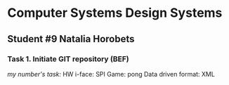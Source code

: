 # Computer Systems Design Systems 

## Student #9 Natalia Horobets

### Task 1. Initiate GIT repository (BEF)

*my number's task:*
 HW i-face: SPI
 Game: pong
 Data driven format: XML
